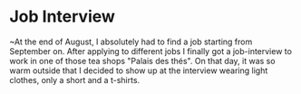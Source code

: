 # Job Interview
~At the end of August, I absolutely had to find a job starting from September on. After applying to different jobs I finally got a job-interview to work in one of those tea shops "Palais des thés". On that day, it was so warm outside that I decided to show up at the interview wearing light clothes, only a short and a t-shirts.
